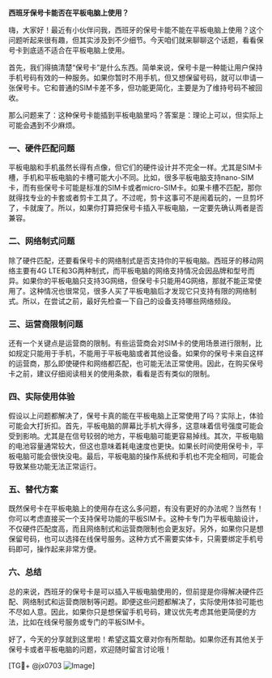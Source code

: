 **西班牙保号卡能否在平板电脑上使用？**

嗨，大家好！最近有小伙伴问我，西班牙的保号卡能不能在平板电脑上使用？这个问题听起来很有趣，但其实涉及到不少细节。今天咱们就来聊聊这个话题，看看保号卡到底适不适合在平板电脑上使用。

首先，我们得搞清楚“保号卡”是什么东西。简单来说，保号卡是一种能让用户保持手机号码有效的一种服务。如果你暂时不用手机，但又想保留号码，就可以申请一张保号卡。它和普通的SIM卡差不多，但功能更简化，主要是为了维持号码不被回收。

那么问题来了：这种保号卡能插到平板电脑里吗？答案是：理论上可以，但实际上可能会遇到不少麻烦。

### 一、硬件匹配问题

平板电脑和手机虽然长得有点像，但它们的硬件设计并不完全一样。尤其是SIM卡槽，手机和平板电脑的卡槽可能大小不同。比如，很多平板电脑支持nano-SIM卡，而有些保号卡可能是标准的SIM卡或者micro-SIM卡。如果卡槽不匹配，那你就得找专业的卡套或者剪卡工具了。不过呢，剪卡这事可不是闹着玩的，一旦剪坏了，卡就废了。所以，如果你打算把保号卡插入平板电脑，一定要先确认两者是否兼容。

### 二、网络制式问题

除了硬件匹配，还要看保号卡的网络制式是否支持你的平板电脑。西班牙的移动网络主要有4G LTE和3G两种制式，而平板电脑的网络支持情况会因品牌和型号而异。如果你的平板电脑只支持3G网络，但保号卡只能用4G网络，那就不能正常使用了。这种情况也很常见，很多人买了平板电脑后才发现它只支持有限的网络制式。所以，在尝试之前，最好先检查一下自己的设备支持哪些网络频段。

### 三、运营商限制问题

还有一个关键点是运营商的限制。有些运营商会对SIM卡的使用场景进行限制，比如规定只能用于手机，不能用于平板电脑或者其他设备。如果你的保号卡来自这样的运营商，那么即使硬件和网络都匹配，也可能无法正常使用。因此，在购买保号卡之前，建议仔细阅读相关的使用条款，看看是否有类似的限制。

### 四、实际使用体验

假设以上问题都解决了，保号卡真的能在平板电脑上正常使用了吗？实际上，体验可能会大打折扣。首先，平板电脑的屏幕比手机大得多，这意味着信号强度可能会受到影响。尤其是在信号较弱的地方，平板电脑可能更容易掉线。其次，平板电脑的电池容量通常较大，但这也意味着耗电速度也更快。如果长时间使用保号卡，平板电脑可能会很快没电。最后，平板电脑的操作系统和手机也不完全相同，可能会导致某些功能无法正常运行。

### 五、替代方案

既然保号卡在平板电脑上的使用存在这么多问题，有没有更好的办法呢？当然有！你可以考虑直接买一个支持保号功能的平板SIM卡。这种卡专门为平板电脑设计，不仅硬件匹配度高，而且网络制式和运营商限制也会更友好。另外，如果你只是想保留号码，也可以选择在线保号服务。这种方式不需要实体卡，只需要绑定手机号码即可，操作起来非常方便。

### 六、总结

总的来说，西班牙的保号卡是可以插入平板电脑使用的，但前提是你得解决硬件匹配、网络制式和运营商限制等问题。即便这些问题都解决了，实际使用体验可能也不尽如人意。因此，如果你只是想保留手机号码，建议优先考虑其他更简便的方法，比如在线保号服务或专门的平板SIM卡。

好了，今天的分享就到这里啦！希望这篇文章对你有所帮助。如果你还有其他关于保号卡或者平板电脑的问题，欢迎随时留言讨论哦！

[TG💪+ @jx0703 ![Image](https://github.com/user-attachments/assets/dbca1d08-cadb-493c-b0ec-ad6f7a83f270)]
